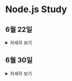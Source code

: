 # Node.js Study

## 6월 22일

<details>
<summary>자세히 보기</summary>

1. 과제 요구사항
	1. 현재 supervisor, worker 2가지 보안등급을 가진 유저가 존재합니다
	2. supervisor은 모든 터미널에 대해 관리 권한을 가지고 있으며 터미널을 이용하지는 못합니다.
	3. worker는 supervisor가 허가해준 터미널을 이용할 수 있으며 worker가 터미널을 이용할 경우 로그가 생성됩니다.

2. 필요한 기능
	1. User CRUD
	2. Terminal CURD
	3. Log CRD
	4. Restful api naming

3. 구현 내용
	1. ![ERD](https://github.com/dc-choi/Node.js_Study/blob/master/img/gate_pass.PNG)
	2. 요구사항 추가로 인해 Service 추가
	3. 핵심 비즈니스 로직을 Service에 작성
	4. Controller는 요청에 대한 처리를 작성
	5. route는 요청을 받아오는 처리만 함.

</details>

## 6월 30일

<details>
<summary>자세히 보기</summary>

1. 과제 요구사항
	1. 클린 아키텍쳐에 대해서 알아오기
	2. 에러 처리

2. 필요한 기능
	1. 적절한 아키텍쳐
	2. 500 에러를 뱉어내지 않는 에러처리 (500 에러를 지양하라고 함.)

3. 구현 내용
	1. ![에러처리 미들웨어](https://github.com/dc-choi/Node.js_Study/blob/master/img/%EC%97%90%EB%9F%AC%EC%B2%98%EB%A6%AC%20%EB%AF%B8%EB%93%A4%EC%9B%A8%EC%96%B4.PNG)
	2. ![컨트롤러 에러처리](https://github.com/dc-choi/Node.js_Study/blob/master/img/%EC%BB%A8%ED%8A%B8%EB%A1%A4%EB%9F%AC%20%EC%97%90%EB%9F%AC%EC%B2%98%EB%A6%AC.PNG) 

</details>